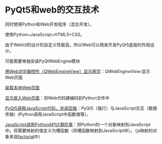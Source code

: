 # PyQt5和web的交互技术

同时使用Python和Web开发程序（混合开发）。

使用Python+JavaScript+HTML5+CSS。

由于WebUI的设计的自定义性极高，所以Web可以用来开发PyQt5底层的外观设计。

可能需要单独安装PyQtWebEngine模块

[用Web浏览器控件（QWebEngineView）显示网页](00-WebEngineViewDemo.py)：*QWebEngineView*:显示Web页面

[装载本地Web页面](01-LocalHTMLDemo.py)

[显示嵌入Web页面](02-InnerHTMLDemo.py)：将Web代码硬编码到Python文件中

[PyQt5调用JavaScript代码，并返回值](03-PyQt5CallJSDemo.py)：PyQt5（强行）与JavaScript交互（数据传输）(Python调用JavaScript中函数值等）。

[JavaScript调用PythonAPI计算阶乘](04-PyFactorialDemo.py)：将Python的一个对象映射到JavaScript中。将需要映射的值定义为槽函数（将槽函数映射到JavaScript中）。（js映射的对象来自[factorial](factorial.py)中）